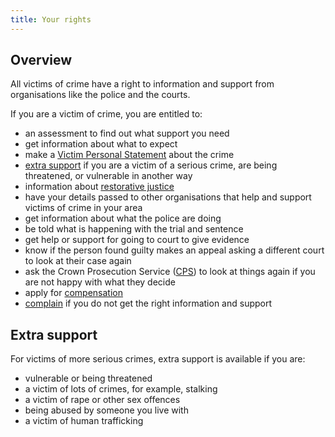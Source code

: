 ```yaml
---
title: Your rights
---
```

## Overview

All victims of crime have a right to information and support from organisations like the police and the courts.

If you are a victim of crime, you are entitled to:

- an assessment to find out what support you need
- get information about what to expect
- make a <a href="glossary.html#vps">Victim Personal Statement</a> about the crime
- <a href="#special-measures">extra support</a> if you are a victim of a serious crime, are being threatened, or vulnerable in another way
- information about <a href="glossary.html#restorative-justice">restorative justice</a>
- have your details passed to other organisations that help and support victims of crime in your area
- get information about what the police are doing
- be told what is happening with the trial and sentence
- get help or support for going to court to give evidence
- know if the person found guilty makes an appeal asking a different court to look at their case again
- ask the Crown Prosecution Service ([CPS](organisations.html#cps)) to look at things again if you are not happy with what they decide
- apply for <a href="getting-compensation.html">compensation</a>
- <a href="complaining.html">complain</a> if you do not get the right information and support

## <a name="special-measures"></a>Extra support

For victims of more serious crimes, extra support is available if you are:

- vulnerable or being threatened
- a victim of lots of crimes, for example, stalking
- a victim of rape or other sex offences
- being abused by someone you live with
- a victim of human trafficking
